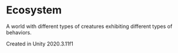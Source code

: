 # Ecosystem
 A world with different types of creatures exhibiting different types of behaviors.

Created in Unity 2020.3.11f1
